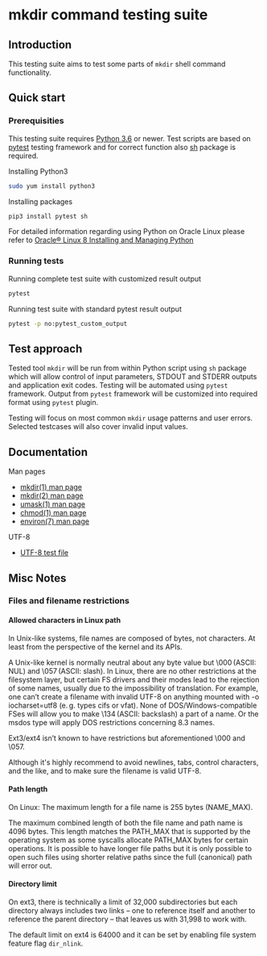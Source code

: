 # mkdir command testing suite

## Introduction

This testing suite aims to test some parts of `mkdir` shell command functionality.

## Quick start

### Prerequisities

This testing suite requires [Python 3.6](https://www.python.org/) or newer. Test scripts are based on [pytest](https://docs.pytest.org/en/latest/) testing framework and for correct function also [sh](https://amoffat.github.io/sh/) package is required.

Installing Python3

```bash
sudo yum install python3
```

Installing packages

```bash
pip3 install pytest sh
```

For detailed information regarding using Python on Oracle Linux please refer to [Oracle® Linux 8 Installing and Managing Python](https://docs.oracle.com/en/operating-systems/oracle-linux/8/python/)

### Running tests

Running complete test suite with customized result output

```bash
pytest
```

Running test suite with standard pytest result output

```bash
pytest -p no:pytest_custom_output
```

## Test approach

Tested tool `mkdir` will be run from within Python script using `sh` package which will allow control of input parameters, STDOUT and STDERR outputs and application exit codes. Testing will be automated using `pytest` framework. Output from `pytest` framework will be customized into required format using `pytest` plugin.

Testing will focus on most common `mkdir` usage patterns and user errors. Selected testcases will also cover invalid input values.

## Documentation

Man pages

- [mkdir(1) man page](docs/mkdir-1.txt)
- [mkdir(2) man page](docs/mkdir-2.txt)
- [umask(1) man page](docs/umask-1.txt)
- [chmod(1) man page](docs/chmod-1.txt)
- [environ(7) man page](docs/environ-7.txt)

UTF-8

- [UTF-8 test file](docs/UTF-8-test.txt)

## Misc Notes

### Files and filename restrictions

#### Allowed characters in Linux path

In Unix-like systems, file names are composed of bytes, not characters. At least from the perspective of the kernel and its APIs.

A Unix-like kernel is normally neutral about any byte value but \000 (ASCII: NUL) and \057 (ASCII: slash). In Linux, there are no other restrictions at the filesystem layer, but certain FS drivers and their modes lead to the rejection of some names, usually due to the impossibility of translation. For example, one can’t create a filename with invalid UTF-8 on anything mounted with -o iocharset=utf8 (e. g. types cifs or vfat). None of DOS/Windows-compatible FSes will allow you to make \134 (ASCII: backslash) a part of a name. Or the msdos type will apply DOS restrictions concerning 8.3 names.

Ext3/ext4 isn’t known to have restrictions but aforementioned \000 and \057.

Although it's highly recommend to avoid newlines, tabs, control characters, and the like, and to make sure the filename is valid UTF-8.

#### Path length

On Linux: The maximum length for a file name is 255 bytes (NAME_MAX).

The maximum combined length of both the file name and path name is 4096 bytes. This length matches the PATH_MAX that is supported by the operating system as some syscalls allocate PATH_MAX bytes for certain operations. It is possible to have longer file paths but it is only possible to open such files using shorter relative paths since the full (canonical) path will error out.

#### Directory limit

On ext3, there is technically a limit of 32,000 subdirectories but each directory always includes two links – one to reference itself and another to reference the parent directory – that leaves us with 31,998 to work with.

The default limit on ext4 is 64000 and it can be set by enabling file system feature flag `dir_nlink`.
